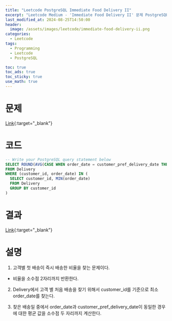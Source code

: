 ```yaml
---
title: "Leetcode PostgreSQL Immediate Food Delivery II"
excerpt: "Leetcode Medium - 'Immediate Food Delivery II' 문제 PostgreSQL 풀이"
last_modified_at: 2024-08-25T14:50:00
header:
  image: /assets/images/leetcode/immediate-food-delivery-ii.png
categories:
  - Leetcode
tags:
  - Programming
  - Leetcode
  - PostgreSQL

toc: true
toc_ads: true
toc_sticky: true
use_math: true
---
```

# 문제
[Link](https://leetcode.com/problems/immediate-food-delivery-ii/){:target="_blank"}

# 코드
```sql
-- Write your PostgreSQL query statement below
SELECT ROUND(AVG(CASE WHEN order_date = customer_pref_delivery_date THEN 1 ELSE 0 END) * 100, 2) AS immediate_percentage
FROM Delivery
WHERE (customer_id, order_date) IN (
  SELECT customer_id, MIN(order_date)
  FROM Delivery
  GROUP BY customer_id
)
```

# 결과
[Link](https://leetcode.com/problems/product-price-at-a-given-date/submissions/1367519463/){:target="_blank"}

# 설명
1. 고객별 첫 배송이 즉시 배송한 비율을 찾는 문제이다.
- 비율을 소수점 2자리까지 반환한다.

2. Delivery에서 고객 별 처음 배송을 찾기 위해서 customer_id를 기준으로 최소 order_date를 찾는다.

3. 찾은 배송일 중에서 order_date과 customer_pref_delivery_date이 동일한 경우에 대한 평균 값을 소수점 두 자리까지 계산한다.